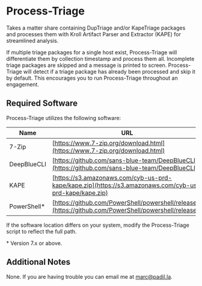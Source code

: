 # Process-Triage

Takes a matter share containing DupTriage and/or KapeTriage packages and processes them with Kroll Artifact Parser and Extractor (KAPE) for streamlined analysis.

If multiple triage packages for a single host exist, Process-Triage will differentiate them by collection timestamp and process them all. Incomplete triage packages are skipped and a message is printed to screen. Process-Triage will detect if a triage package has already been processed and skip it by default. This encourages you to run Process-Triage throughout an engagement.

## Required Software

Process-Triage utilizes the following software:

|Name|URL|Expected Location|
|----|----|----|
|7-Zip|[https://www.7-zip.org/download.html](https://www.7-zip.org/download.html)|`C:\Program Files\7-Zip\7z.exe`|
|DeepBlueCLI|[https://github.com/sans-blue-team/DeepBlueCLI](https://github.com/sans-blue-team/DeepBlueCLI)|`C:\tools\DeepBlueCLI\DeepBlue.ps1`|
|KAPE|[https://s3.amazonaws.com/cyb-us-prd-kape/kape.zip](https://s3.amazonaws.com/cyb-us-prd-kape/kape.zip)|`C:\tools\KAPE\kape.exe`|
|PowerShell*|[https://github.com/PowerShell/powershell/releases](https://github.com/PowerShell/powershell/releases)||

If the software location differs on your system, modify the Process-Triage script to reflect the full path.

\* Version 7.x or above.

## Additional Notes

None. If you are having trouble you can email me at [marc@padil.la](mailto:marc@padil.la).
